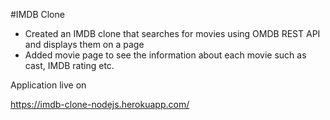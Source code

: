 #IMDB Clone

* Created an IMDB clone that searches for movies using OMDB REST API and displays them on a page
* Added movie page to see the information about each movie such as cast, IMDB rating etc.

Application live on

https://imdb-clone-nodejs.herokuapp.com/
